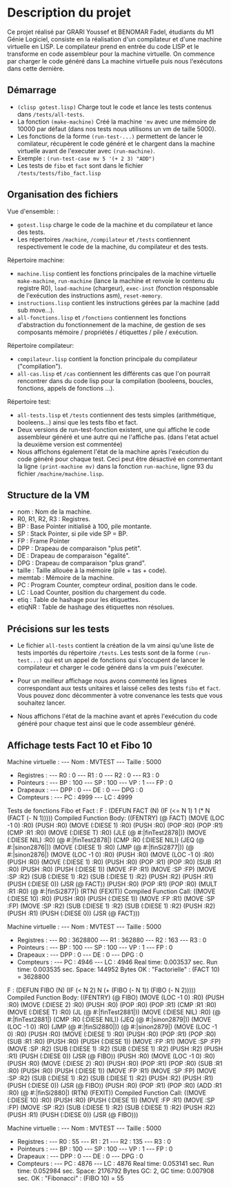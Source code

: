 # Description du projet

Ce projet réalisé par GRARI Youssef et BENOMAR Fadel, étudiants du M1 Génie Logiciel, consiste en la réalisation d'un compilateur et d'une machine virtuelle en LISP. Le compilateur prend en entrée du code LISP et le transforme en code assembleur pour la machine virtuelle. On commence par charger le code généré dans La machine virtuelle puis nous l'exécutons dans cette dernière.

## Démarrage 

- `(clisp gotest.lisp)` Charge tout le code et lance les tests contenus dans `/tests/all-tests`.
- La fonction `(make-machine)` Créé la machine `'mv` avec une mémoire de 10000 par défaut (dans nos tests nous utilisons un vm de taille 5000).
- Les fonctions de la forme `(run-test-...)` permettent de lancer le comilateur, récupèrent le code généré et le chargent dans la machine virtuelle avant de l'executer avec `(run-machine)`.
- Exemple : `(run-test-case mv 5 '(+ 2 3) "ADD")`
- Les tests de `fibo` et `fact` sont dans le fichier `/tests/tests/fibo_fact.lisp`

## Organisation des fichiers

Vue d'ensemble: :

- `gotest.lisp` charge le code de la machine et du compilateur et lance des tests. 
- Les répertoires `/machine`, `/compilateur` et `/tests` contiennent respectivement le code de la machine, du compilateur et des tests.

Répertoire machine:

- `machine.lisp` contient les fonctions principales de la machine virtuelle `make-machine`, `run-machine` (lance la machine et renvoie le contenu du registre R0), `load-machine` (chargeur), `exec-inst` (fonction résponsable de l'exécution des instructions asm), `reset-memory`.
- `instructions.lisp` contient les instructions gérées par la machine (add sub move...).
- `all-fonctions.lisp` et `/fonctions` contiennent les fonctions d'abstraction du fonctionnement de la machine, de gestion de ses composants mémoire / propriétés / étiquettes / pile / exécution.

Répertoire compilateur:

- `compilateur.lisp` contient la fonction principale du compilateur ("compilation").
- `all-cas.lisp` et `/cas` contiennent les différents cas que l'on pourrait rencontrer dans du code lisp pour la compilation (booleens, boucles, fonctions, appels de fonctions ...).

Répertoire test:

- `all-tests.lisp` et `/tests` contiennent des tests simples (arithmétique, booleens...) ainsi que les tests fibo et fact.
- Deux versions de run-test-fonction existent, une qui affiche le code assembleur généré et une autre qui ne l'affiche pas. (dans l'etat actuel la deuxième version est commentée)
- Nous affichons également l'état de la machine après l'exécution du code généré pour chaque test. Ceci peut être désactivé en commentant la ligne `(print-machine mv)` dans la fonction `run-machine`, ligne 93 du fichier `/machine/machine.lisp`.

## Structure de la VM

* nom : Nom de la machine.
* R0, R1, R2, R3 : Registres.
* BP : Base Pointer initialisé à 100, pile montante.
* SP : Stack Pointer, si pile vide SP = BP.
* FP : Frame Pointer
* DPP : Drapeau de comparaison "plus petit".
* DE : Drapeau de comparaison "égalité".
* DPG : Drapeau de comparaison "plus grand".
* taille : Taille allouée à la mémoire (pile + tas + code).
* memtab : Mémoire de la machine.
* PC : Program Counter, compteur ordinal, position dans le code.
* LC : Load Counter, position du chargement du code.
* etiq : Table de hashage pour les étiquettes.
* etiqNR : Table de hashage des étiquettes non résolues.

## Précisions sur les tests

- Le fichier `all-tests` contient la création de la vm ainsi qu'une liste de tests importés du répertoire `/tests`. Les tests sont de la forme `(run-test...)` qui est un appel de fonctions qui s'occupent de lancer le compilateur et charger le code généré dans la vm puis l'exécuter.

- Pour un meilleur affichage nous avons commenté les lignes correspondant aux tests unitaires et laissé celles des tests `fibo` et `fact`. Vous pouvez donc décommenter à votre convenance les tests que vous souhaitez lancer.

- Nous affichons l'état de la machine avant et après l'exécution du code généré pour chaque test ainsi que le code assembleur généré.

## Affichage tests Fact 10 et Fibo 10

Machine virtuelle : 
--- Nom : MVTEST 
--- Taille : 5000
- Registres : 
--- R0 : 0 
--- R1 : 0 
--- R2 : 0 
--- R3 : 0
- Pointeurs : 
--- BP : 100 
--- SP : 100 
--- VP : 1 
--- FP : 0
- Drapeaux : 
--- DPP : 0 
--- DE : 0 
--- DPG : 0
- Compteurs : 
--- PC : 4999 
--- LC : 4999 

Tests de fonctions Fibo et Fact :
F  : (DEFUN FACT (N) (IF (<= N 1) 1 (* N (FACT (- N 1)))))
Compiled Function Body: 
((FENTRY) (@ FACT) (MOVE (LOC -1 0) :R0) (PUSH :R0) (MOVE (:DIESE 1) :R0) (PUSH :R0) (POP :R0) (POP :R1) (CMP :R1 :R0) (MOVE (:DIESE T) :R0)
 (JLE (@ #:|finTest2878|)) (MOVE (:DIESE NIL) :R0) (@ #:|finTest2878|) (CMP :R0 (:DIESE NIL)) (JEQ (@ #:|sinon2876|)) (MOVE (:DIESE 1) :R0)
 (JMP (@ #:|finSi2877|)) (@ #:|sinon2876|) (MOVE (LOC -1 0) :R0) (PUSH :R0) (MOVE (LOC -1 0) :R0) (PUSH :R0) (MOVE (:DIESE 1) :R0)
 (PUSH :R0) (POP :R1) (POP :R0) (SUB :R1 :R0) (PUSH :R0) (PUSH (:DIESE 1)) (MOVE :FP :R1) (MOVE :SP :FP) (MOVE :SP :R2) (SUB (:DIESE 1) :R2)
 (SUB (:DIESE 1) :R2) (PUSH :R2) (PUSH :R1) (PUSH (:DIESE 0)) (JSR (@ FACT)) (PUSH :R0) (POP :R1) (POP :R0) (MULT :R1 :R0) (@ #:|finSi2877|)
 (RTN) (FEXIT))
Compiled Function Call: 
((MOVE (:DIESE 10) :R0) (PUSH :R0) (PUSH (:DIESE 1)) (MOVE :FP :R1) (MOVE :SP :FP) (MOVE :SP :R2) (SUB (:DIESE 1) :R2) (SUB (:DIESE 1) :R2)
 (PUSH :R2) (PUSH :R1) (PUSH (:DIESE 0)) (JSR (@ FACT)))

Machine virtuelle : 
--- Nom : MVTEST 
--- Taille : 5000
- Registres : 
--- R0 : 3628800 
--- R1 : 362880 
--- R2 : 163 
--- R3 : 0
- Pointeurs : 
--- BP : 100 
--- SP : 100 
--- VP : 1 
--- FP : 0
- Drapeaux : 
--- DPP : 0 
--- DE : 0 
--- DPG : 0
- Compteurs : 
--- PC : 4946 
--- LC : 4946 
Real time: 0.003537 sec.
Run time: 0.003535 sec.
Space: 144952 Bytes
OK : "Factorielle" : (FACT 10) = 3628800

F  : (DEFUN FIBO (N) (IF (< N 2) N (+ (FIBO (- N 1)) (FIBO (- N 2)))))
Compiled Function Body: 
((FENTRY) (@ FIBO) (MOVE (LOC -1 0) :R0) (PUSH :R0) (MOVE (:DIESE 2) :R0) (PUSH :R0) (POP :R0) (POP :R1) (CMP :R1 :R0) (MOVE (:DIESE T) :R0)
 (JL (@ #:|finTest2881|)) (MOVE (:DIESE NIL) :R0) (@ #:|finTest2881|) (CMP :R0 (:DIESE NIL)) (JEQ (@ #:|sinon2879|)) (MOVE (LOC -1 0) :R0)
 (JMP (@ #:|finSi2880|)) (@ #:|sinon2879|) (MOVE (LOC -1 0) :R0) (PUSH :R0) (MOVE (:DIESE 1) :R0) (PUSH :R0) (POP :R1) (POP :R0)
 (SUB :R1 :R0) (PUSH :R0) (PUSH (:DIESE 1)) (MOVE :FP :R1) (MOVE :SP :FP) (MOVE :SP :R2) (SUB (:DIESE 1) :R2) (SUB (:DIESE 1) :R2)
 (PUSH :R2) (PUSH :R1) (PUSH (:DIESE 0)) (JSR (@ FIBO)) (PUSH :R0) (MOVE (LOC -1 0) :R0) (PUSH :R0) (MOVE (:DIESE 2) :R0) (PUSH :R0)
 (POP :R1) (POP :R0) (SUB :R1 :R0) (PUSH :R0) (PUSH (:DIESE 1)) (MOVE :FP :R1) (MOVE :SP :FP) (MOVE :SP :R2) (SUB (:DIESE 1) :R2)
 (SUB (:DIESE 1) :R2) (PUSH :R2) (PUSH :R1) (PUSH (:DIESE 0)) (JSR (@ FIBO)) (PUSH :R0) (POP :R1) (POP :R0) (ADD :R1 :R0) (@ #:|finSi2880|)
 (RTN) (FEXIT))
Compiled Function Call: 
((MOVE (:DIESE 10) :R0) (PUSH :R0) (PUSH (:DIESE 1)) (MOVE :FP :R1) (MOVE :SP :FP) (MOVE :SP :R2) (SUB (:DIESE 1) :R2) (SUB (:DIESE 1) :R2)
 (PUSH :R2) (PUSH :R1) (PUSH (:DIESE 0)) (JSR (@ FIBO)))

Machine virtuelle : 
--- Nom : MVTEST 
--- Taille : 5000
- Registres : 
--- R0 : 55 
--- R1 : 21 
--- R2 : 135 
--- R3 : 0
- Pointeurs : 
--- BP : 100 
--- SP : 100 
--- VP : 1 
--- FP : 0
- Drapeaux : 
--- DPP : 0 
--- DE : 0 
--- DPG : 0
- Compteurs : 
--- PC : 4876 
--- LC : 4876 
Real time: 0.053141 sec.
Run time: 0.052984 sec.
Space: 2176792 Bytes
GC: 2, GC time: 0.007908 sec.
OK : "Fibonacci" : (FIBO 10) = 55